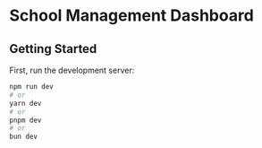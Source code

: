 # School Management Dashboard

## Getting Started

First, run the development server:

```bash
npm run dev
# or
yarn dev
# or
pnpm dev
# or
bun dev
```

